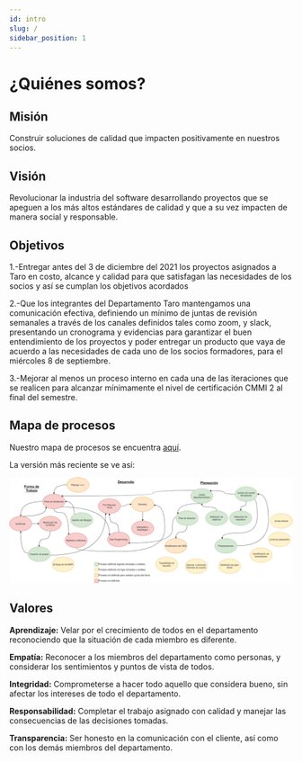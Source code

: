 ```yaml
---
id: intro
slug: /
sidebar_position: 1
---
```


# ¿Quiénes somos?

## Misión

Construir soluciones de calidad que impacten positivamente en nuestros socios.

## Visión

Revolucionar la industria del software desarrollando proyectos que se apeguen a los más altos estándares de calidad y que a su vez impacten de manera social y responsable.


## Objetivos

1.-Entregar antes del 3 de diciembre del 2021 los proyectos asignados a Taro en costo, alcance y calidad para que satisfagan las necesidades de los socios y así se cumplan los objetivos acordados

2.-Que los integrantes del Departamento Taro mantengamos una comunicación efectiva, definiendo un mínimo de juntas de revisión semanales a través de los canales definidos tales como zoom, y slack, presentando un cronograma y evidencias para garantizar el buen entendimiento de los proyectos y poder entregar un producto que vaya de acuerdo a las necesidades de cada uno de los socios formadores, para el miércoles 8 de septiembre.

3.-Mejorar al menos un proceso interno en cada una de las iteraciones que se realicen para alcanzar mínimamente el nivel de certificación CMMI 2 al final del semestre.

## Mapa de procesos

Nuestro mapa de procesos se encuentra [aquí](https://drive.google.com/file/d/1DvFDwbp8PZt1BbRoPlbEJsgMrf43-qhj/view?usp=sharing).

La versión más reciente se ve así:

![Mapa de Procesos](../static/img/mapa-de-procesos.png)

## Valores


**Aprendizaje:** Velar por el crecimiento de todos en el departamento reconociendo que la situación de cada miembro es diferente.


**Empatía:** Reconocer a los miembros del departamento como personas, y considerar los sentimientos y puntos de vista de todos.


**Integridad:** Comprometerse a hacer todo aquello que considera bueno, sin afectar los intereses de todo el departamento.


**Responsabilidad:** Completar el trabajo asignado con calidad y manejar las consecuencias de las decisiones tomadas.


**Transparencia:** Ser honesto en la comunicación con el cliente, así como con los demás miembros del departamento.

